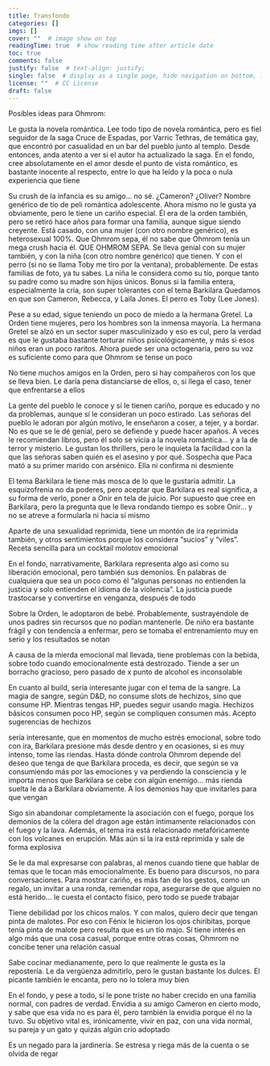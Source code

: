 ```yaml
---
title: Transfondo
categories: []
imgs: []
cover: ""  # image show on top
readingTime: true  # show reading time after article date
toc: true
comments: false
justify: false  # text-align: justify;
single: false  # display as a single page, hide navigation on bottom, like as about page.
license: ""  # CC License
draft: false
---
```


Posibles ideas para Ohmrom:

<!--more-->


Le gusta la novela romántica. Lee todo tipo de novela romántica, pero es fiel seguidor de la saga Cruce de Espadas, por Varric Tethras, de temática gay, que encontró por casualidad en un bar del pueblo junto al templo. Desde entonces, anda atento a ver si el autor ha actualizado la saga. En el fondo, cree absolutamente en el amor desde el punto de vista romántico, es bastante inocente al respecto, entre lo que ha leído y la poca o nula experiencia que tiene

Su crush de la infancia es su amigo… no sé. ¿Cameron? ¿Oliver? Nombre genérico de tío de peli romántica adolescente. Ahora mismo no le gusta ya obviamente, pero le tiene un cariño especial. Él era de la orden también, pero se retiró hace años para formar una familia, aunque sigue siendo creyente. Está casado, con una mujer (con otro nombre genérico), es heterosexual 100%. Que Ohmrom sepa, él no sabe que Ohmrom tenía un mega crush hacia él. QUE OHMROM SEPA. Se lleva genial con su mujer también, y con la niña (con otro nombre genérico) que tienen. Y con el perro (si no se llama Toby me tiro por la ventana), probablemente. De estas familias de foto, ya tu sabes. La niña le considera como su tío, porque tanto su padre como su madre son hijos únicos. Bonus si la familia entera, especialmente la cría, son super tolerantes con el tema Barkilara
Quedamos en que son Cameron, Rebecca, y Laila Jones. El perro es Toby (Lee Jones).

Pese a su edad, sigue teniendo un poco de miedo a la hermana Gretel. La Orden tiene mujeres, pero los hombres son la inmensa mayoría. La hermana Gretel se alzó en un sector super masculinizado y eso es cul, pero la verdad es que le gustaba bastante torturar niños psicológicamente, y más si esos niños eran un poco raritos. Ahora puede ser una octogenaria, pero su voz es suficiente como para que Ohmrom se tense un poco

No tiene muchos amigos en la Orden, pero sí hay compañeros con los que se lleva bien. Le daría pena distanciarse de ellos, o, si llega el caso, tener que enfrentarse a ellos

La gente del pueblo le conoce y sí le tienen cariño, porque es educado y no da problemas, aunque sí le consideran un poco estirado. Las señoras del pueblo le adoran por algún motivo, le enseñaron a coser, a tejer, y a bordar. No es que se le dé genial, pero se defiende y puede hacer apaños. A veces le recomiendan libros, pero él solo se vicia a la novela romántica… y a la de terror y misterio. Le gustan los thrillers, pero le inquieta la facilidad con la que las señoras saben quién es el asesino y por qué. Sospecha que Paca mató a su primer marido con arsénico. Ella ni confirma ni desmiente

El tema Barkilara le tiene más mosca de lo que le gustaría admitir. La esquizofrenia no da poderes, pero aceptar que Barkilara es real significa, a su forma de verlo, poner a Onir en tela de juicio. Por supuesto que cree en Barkilara, pero la pregunta que le lleva rondando tiempo es sobre Onir… y no se atreve a formularla ni hacia sí mismo


Aparte de una sexualidad reprimida, tiene un montón de ira reprimida también, y otros sentimientos porque los considera “sucios” y “viles”. Receta sencilla para un cocktail molotov emocional

En el fondo, narrativamente, Barkilara representa algo así como su liberación emocional, pero también sus demonios. En palabras de cualquiera que sea un poco como él “algunas personas no entienden la justicia y solo entienden el idioma de la violencia”. La justicia puede trastocarse y convertirse en venganza, después de todo

Sobre la Orden, le adoptaron de bebé. Probablemente, sustrayéndole de unos padres sin recursos que no podían mantenerle. De niño era bastante frágil y con tendencia a enfermar, pero se tomaba el entrenamiento muy en serio y los resultados se notan

A causa de la mierda emocional mal llevada, tiene problemas con la bebida, sobre todo cuando emocionalmente está destrozado. Tiende a ser un borracho gracioso, pero pasado de x punto de alcohol es inconsolable

En cuanto al build, sería interesante jugar con el tema de la sangre. La magia de sangre, según D&D, no consume slots de hechizos, sino que consume HP. Mientras tengas HP, puedes seguir usando magia. Hechizos básicos consumen poco HP, según se compliquen consumen más. Acepto sugerencias de hechizos

sería interesante, que en momentos de mucho estrés emocional, sobre todo con ira, Barkilara presione más desde dentro y en ocasiones, si es muy intenso, tome las riendas. Hasta dónde controla Ohmrom depende del deseo que tenga de que Barkilara proceda, es decir, que según se va consumiendo más por las emociones y va perdiendo la consciencia y le importa menos que Barkilara se cebe con algún enemigo… más rienda suelta le da a Barkilara obviamente. A los demonios hay que invitarles para que vengan

Sigo sin abandonar completamente la asociación con el fuego, porque los demonios de la cólera del dragon age están íntimamente relacionados con el fuego y la lava. Además, el tema ira está relacionado metafóricamente con los volcanes en erupción. Más aún si la ira está reprimida y sale de forma explosiva

Se le da mal expresarse con palabras, al menos cuando tiene que hablar de temas que le tocan más emocionalmente. Es bueno para discursos, no para conversaciones. Para mostrar cariño, es más fan de los gestos, como un regalo, un invitar a una ronda, remendar ropa, asegurarse de que alguien no está herido… le cuesta el contacto físico, pero todo se puede trabajar

Tiene debilidad por los chicos malos. Y con malos, quiero decir que tengan pinta de malotes. Por eso con Fénix le hicieron los ojos chiribitas, porque tenía pinta de malote pero resulta que es un tío majo. Sí tiene interés en algo más que una cosa casual, porque entre otras cosas, Ohmrom no concibe tener una relación casual

Sabe cocinar medianamente, pero lo que realmente le gusta es la repostería. Le da vergüenza admitirlo, pero le gustan bastante los dulces. El picante también le encanta, pero no lo tolera muy bien

En el fondo, y pese a todo, sí le pone triste no haber crecido en una familia normal, con padres de verdad. Envidia a su amigo Cameron en cierto modo, y sabe que esa vida no es para él, pero también la envidia porque él no la tuvo. Su objetivo vital es, irónicamente, vivir en paz, con una vida normal, su pareja y un gato y quizás algún crío adoptado

Es un negado para la jardinería. Se estresa y riega más de la cuenta o se olvida de regar

